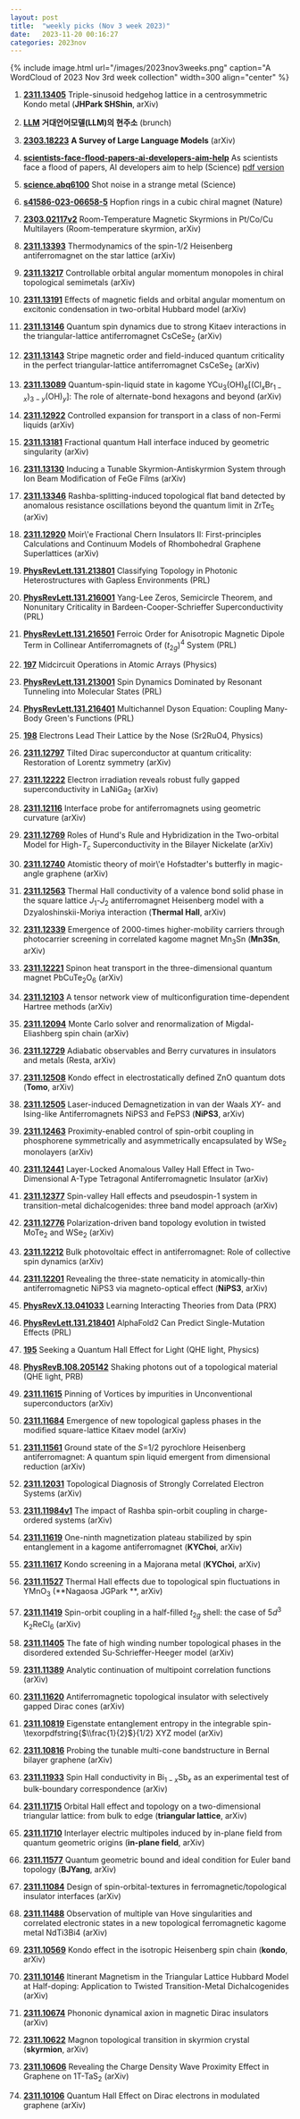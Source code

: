 ```yaml
---
layout: post
title:  "weekly picks (Nov 3 week 2023)"
date:   2023-11-20 00:16:27
categories: 2023nov
---
```



{% include image.html url="/images/2023nov3weeks.png" caption="A WordCloud of 2023 Nov 3rd week collection" width=300 align="center" %}





1. **[2311.13405](http://arxiv.org/abs/2311.13405)** Triple-sinusoid hedgehog lattice in a centrosymmetric Kondo metal (**JHPark SHShin**, arXiv)



1. **[LLM](https://brunch.co.kr/@brunchgpjz/49)** **거대언어모델(LLM)의 현주소** (brunch)

1. **[2303.18223](http://arxiv.org/abs/2303.18223)** **A Survey of Large Language Models** (arXiv)



1. **[scientists-face-flood-papers-ai-developers-aim-help](https://www.science.org/content/article/scientists-face-flood-papers-ai-developers-aim-help)** As scientists face a flood of papers, AI developers aim to help (Science) [pdf version](/images/AI-paper.pdf)

1. **[science.abq6100](https://www.science.org/doi/10.1126/science.abq6100)** Shot noise in a strange metal (Science)

1. **[s41586-023-06658-5](https://www.nature.com/articles/s41586-023-06658-5)** Hopfion rings in a cubic chiral magnet (Nature)



1. **[2303.02117v2](https://arxiv.org/abs/2303.02117v2)** Room-Temperature Magnetic Skyrmions in Pt/Co/Cu Multilayers (Room-temperature skyrmion, arXiv)




1. **[2311.13393](http://arxiv.org/abs/2311.13393)** Thermodynamics of the spin-1/2 Heisenberg antiferromagnet on the star lattice (arXiv)

1. **[2311.13217](http://arxiv.org/abs/2311.13217)** Controllable orbital angular momentum monopoles in chiral topological semimetals (arXiv)

1. **[2311.13191](http://arxiv.org/abs/2311.13191)** Effects of magnetic fields and orbital angular momentum on excitonic condensation in two-orbital Hubbard model (arXiv)

1. **[2311.13146](http://arxiv.org/abs/2311.13146)** Quantum spin dynamics due to strong Kitaev interactions in the triangular-lattice antiferromagnet CsCeSe$_2$ (arXiv)

1. **[2311.13143](http://arxiv.org/abs/2311.13143)** Stripe magnetic order and field-induced quantum criticality in the perfect triangular-lattice antiferromagnet CsCeSe$_2$ (arXiv)

1. **[2311.13089](http://arxiv.org/abs/2311.13089)** Quantum-spin-liquid state in kagome YCu$_3$(OH)$_6$[(Cl$_x$Br$_{1-x}$)$_{3-y}$(OH)$_{y}$]: The role of alternate-bond hexagons and beyond (arXiv)

1. **[2311.12922](http://arxiv.org/abs/2311.12922)** Controlled expansion for transport in a class of non-Fermi liquids (arXiv)

1. **[2311.13181](http://arxiv.org/abs/2311.13181)** Fractional quantum Hall interface induced by geometric singularity (arXiv)

1. **[2311.13130](http://arxiv.org/abs/2311.13130)** Inducing a Tunable Skyrmion-Antiskyrmion System through Ion Beam Modification of FeGe Films (arXiv)

1. **[2311.13346](http://arxiv.org/abs/2311.13346)** Rashba-splitting-induced topological flat band detected by anomalous resistance oscillations beyond the quantum limit in ZrTe$_5$ (arXiv)

1. **[2311.12920](http://arxiv.org/abs/2311.12920)** Moir\\'e Fractional Chern Insulators II: First-principles Calculations and Continuum Models of Rhombohedral Graphene Superlattices (arXiv)





1. **[PhysRevLett.131.213801](https://link.aps.org/doi/10.1103/PhysRevLett.131.213801)** Classifying Topology in Photonic Heterostructures with Gapless Environments (PRL)

1. **[PhysRevLett.131.216001](https://link.aps.org/doi/10.1103/PhysRevLett.131.216001)** Yang-Lee Zeros, Semicircle Theorem, and Nonunitary Criticality in Bardeen-Cooper-Schrieffer Superconductivity (PRL)

1. **[PhysRevLett.131.216501](https://link.aps.org/doi/10.1103/PhysRevLett.131.216501)** Ferroic Order for Anisotropic Magnetic Dipole Term in Collinear Antiferromagnets of $({t}_{2g}{)}^{4}$ System (PRL)

1. **[197](https://physics.aps.org/articles/v16/197)** Midcircuit Operations in Atomic Arrays (Physics)





1. **[PhysRevLett.131.213001](https://link.aps.org/doi/10.1103/PhysRevLett.131.213001)** Spin Dynamics Dominated by Resonant Tunneling into Molecular States (PRL)

1. **[PhysRevLett.131.216401](https://link.aps.org/doi/10.1103/PhysRevLett.131.216401)** Multichannel Dyson Equation: Coupling Many-Body Green's Functions (PRL)

1. **[198](https://physics.aps.org/articles/v16/198)** Electrons Lead Their Lattice by the Nose (Sr2RuO4, Physics)





1. **[2311.12797](http://arxiv.org/abs/2311.12797)** Tilted Dirac superconductor at quantum criticality: Restoration of Lorentz symmetry (arXiv)

1. **[2311.12222](http://arxiv.org/abs/2311.12222)** Electron irradiation reveals robust fully gapped superconductivity in LaNiGa$_{2}$ (arXiv)

1. **[2311.12116](http://arxiv.org/abs/2311.12116)** Interface probe for antiferromagnets using geometric curvature (arXiv)

1. **[2311.12769](http://arxiv.org/abs/2311.12769)** Roles of Hund's Rule and Hybridization in the Two-orbital Model for High-$T_c$ Superconductivity in the Bilayer Nickelate (arXiv)

1. **[2311.12740](http://arxiv.org/abs/2311.12740)** Atomistic theory of moir\\'e Hofstadter's butterfly in magic-angle graphene (arXiv)

1. **[2311.12563](http://arxiv.org/abs/2311.12563)** Thermal Hall conductivity of a valence bond solid phase in the square lattice $J_1$-$J_2$ antiferromagnet Heisenberg model with a Dzyaloshinskii-Moriya interaction (**Thermal Hall**, arXiv)

1. **[2311.12339](http://arxiv.org/abs/2311.12339)** Emergence of 2000-times higher-mobility carriers through photocarrier screening in correlated kagome magnet Mn$_3$Sn (**Mn3Sn**, arXiv)

1. **[2311.12221](http://arxiv.org/abs/2311.12221)** Spinon heat transport in the three-dimensional quantum magnet PbCuTe$_2$O$_6$ (arXiv)

1. **[2311.12103](http://arxiv.org/abs/2311.12103)** A tensor network view of multiconfiguration time-dependent Hartree methods (arXiv)

1. **[2311.12094](http://arxiv.org/abs/2311.12094)** Monte Carlo solver and renormalization of Migdal-Eliashberg spin chain (arXiv)

1. **[2311.12729](http://arxiv.org/abs/2311.12729)** Adiabatic observables and Berry curvatures in insulators and metals (Resta, arXiv)

1. **[2311.12508](http://arxiv.org/abs/2311.12508)** Kondo effect in electrostatically defined ZnO quantum dots (**Tomo**, arXiv)

1. **[2311.12505](http://arxiv.org/abs/2311.12505)** Laser-induced Demagnetization in van der Waals $XY$- and Ising-like Antiferromagnets NiPS3 and FePS3 (**NiPS3**, arXiv)

1. **[2311.12463](http://arxiv.org/abs/2311.12463)** Proximity-enabled control of spin-orbit coupling in phosphorene symmetrically and asymmetrically encapsulated by WSe$_2$ monolayers (arXiv)

1. **[2311.12441](http://arxiv.org/abs/2311.12441)** Layer-Locked Anomalous Valley Hall Effect in Two-Dimensional A-Type Tetragonal Antiferromagnetic Insulator (arXiv)

1. **[2311.12377](http://arxiv.org/abs/2311.12377)** Spin-valley Hall effects and pseudospin-1 system in transition-metal dichalcogenides: three band model approach (arXiv)

1. **[2311.12776](http://arxiv.org/abs/2311.12776)** Polarization-driven band topology evolution in twisted MoTe$_2$ and WSe$_2$ (arXiv)

1. **[2311.12212](http://arxiv.org/abs/2311.12212)** Bulk photovoltaic effect in antiferromagnet: Role of collective spin dynamics (arXiv)

1. **[2311.12201](http://arxiv.org/abs/2311.12201)** Revealing the three-state nematicity in atomically-thin antiferromagnetic NiPS3 via magneto-optical effect (**NiPS3**, arXiv)



1. **[PhysRevX.13.041033](https://link.aps.org/doi/10.1103/PhysRevX.13.041033)** Learning Interacting Theories from Data (PRX)

1. **[PhysRevLett.131.218401](https://link.aps.org/doi/10.1103/PhysRevLett.131.218401)** AlphaFold2 Can Predict Single-Mutation Effects (PRL)

1. **[195](https://physics.aps.org/articles/v16/195)** Seeking a Quantum Hall Effect for Light (QHE light, Physics)

1. **[PhysRevB.108.205142](https://link.aps.org/doi/10.1103/PhysRevB.108.205142)** Shaking photons out of a topological material (QHE light, PRB)




1. **[2311.11615](http://arxiv.org/abs/2311.11615)** Pinning of Vortices by impurities in Unconventional superconductors (arXiv)

1. **[2311.11684](http://arxiv.org/abs/2311.11684)** Emergence of new topological gapless phases in the modified square-lattice Kitaev model (arXiv)

1. **[2311.11561](http://arxiv.org/abs/2311.11561)** Ground state of the $S$=1/2 pyrochlore Heisenberg antiferromagnet: A quantum spin liquid emergent from dimensional reduction (arXiv)

1. **[2311.12031](http://arxiv.org/abs/2311.12031)** Topological Diagnosis of Strongly Correlated Electron Systems (arXiv)

1. **[2311.11984v1](https://arxiv.org/abs/2311.11984v1)** The impact of Rashba spin-orbit coupling in charge-ordered systems (arXiv)

1. **[2311.11619](http://arxiv.org/abs/2311.11619)** One-ninth magnetization plateau stabilized by spin entanglement in a kagome antiferromagnet (**KYChoi**, arXiv)

1. **[2311.11617](http://arxiv.org/abs/2311.11617)** Kondo screening in a Majorana metal (**KYChoi**, arXiv)

1. **[2311.11527](http://arxiv.org/abs/2311.11527)** Thermal Hall effects due to topological spin fluctuations in YMnO$_3$ (**Nagaosa JGPark **, arXiv)

1. **[2311.11419](http://arxiv.org/abs/2311.11419)** Spin-orbit coupling in a half-filled $t_{2g}$ shell: the case of $5d^3$ K$_2$ReCl$_6$ (arXiv)

1. **[2311.11405](http://arxiv.org/abs/2311.11405)** The fate of high winding number topological phases in the disordered extended Su-Schrieffer-Heeger model (arXiv)

1. **[2311.11389](http://arxiv.org/abs/2311.11389)** Analytic continuation of multipoint correlation functions (arXiv)

1. **[2311.11620](http://arxiv.org/abs/2311.11620)** Antiferromagnetic topological insulator with selectively gapped Dirac cones (arXiv)

1. **[2311.10819](http://arxiv.org/abs/2311.10819)** Eigenstate entanglement entropy in the integrable spin-\\texorpdfstring{$\\frac{1}{2}$}{1/2} XYZ model (arXiv)

1. **[2311.10816](http://arxiv.org/abs/2311.10816)** Probing the tunable multi-cone bandstructure in Bernal bilayer graphene (arXiv)

1. **[2311.11933](http://arxiv.org/abs/2311.11933)** Spin Hall conductivity in Bi$_{1-x}$Sb$_x$ as an experimental test of bulk-boundary correspondence (arXiv)

1. **[2311.11715](http://arxiv.org/abs/2311.11715)** Orbital Hall effect and topology on a two-dimensional triangular lattice: from bulk to edge (**triangular lattice**, arXiv)

1. **[2311.11710](http://arxiv.org/abs/2311.11710)** Interlayer electric multipoles induced by in-plane field from quantum geometric origins (**in-plane field**, arXiv)

1. **[2311.11577](http://arxiv.org/abs/2311.11577)** Quantum geometric bound and ideal condition for Euler band topology (**BJYang**, arXiv)

1. **[2311.11084](http://arxiv.org/abs/2311.11084)** Design of spin-orbital-textures in ferromagnetic/topological insulator interfaces (arXiv)

1. **[2311.11488](http://arxiv.org/abs/2311.11488)** Observation of multiple van Hove singularities and correlated electronic states in a new topological ferromagnetic kagome metal NdTi3Bi4 (arXiv)





1. **[2311.10569](http://arxiv.org/abs/2311.10569)** Kondo effect in the isotropic Heisenberg spin chain (**kondo**, arXiv)

1. **[2311.10146](http://arxiv.org/abs/2311.10146)** Itinerant Magnetism in the Triangular Lattice Hubbard Model at Half-doping: Application to Twisted Transition-Metal Dichalcogenides (arXiv)

1. **[2311.10674](http://arxiv.org/abs/2311.10674)** Phononic dynamical axion in magnetic Dirac insulators (arXiv)

1. **[2311.10622](http://arxiv.org/abs/2311.10622)** Magnon topological transition in skyrmion crystal (**skyrmion**, arXiv)

1. **[2311.10606](http://arxiv.org/abs/2311.10606)** Revealing the Charge Density Wave Proximity Effect in Graphene on 1T-TaS$_2$ (arXiv)

1. **[2311.10106](http://arxiv.org/abs/2311.10106)** Quantum Hall Effect on Dirac electrons in modulated graphene (arXiv)
